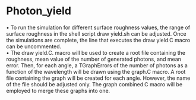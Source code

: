 # Photon_yield
• To run the simulation for different surface roughness values, the range of surface
roughness in the shell script draw yield.sh can be adjusted. Once the simulations are complete, the line that executes the draw yield.C macro can be uncommented.<br>
• The draw yield.C. macro will be used to create a root file containing the roughness, mean value of the number of generated photons, and mean error. Then, for
each angle, a TGraphErrors of the number of photons as a function of the wavelength will be drawn using the graph.C macro. A root file containing the graph
will be created for each angle. However, the name of the file should be adjusted
only. The graph combined.C macro will be employed to merge these graphs
into one. <br>
